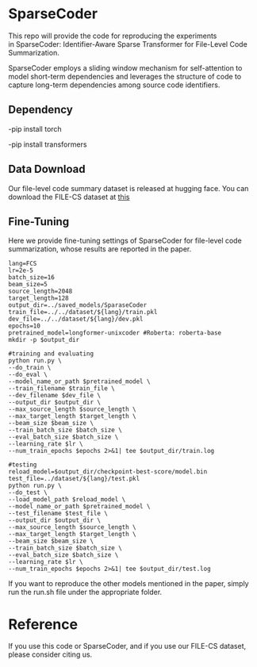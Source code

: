 # SparseCoder

This repo will provide the code for reproducing the experiments in SparseCoder: Identifier-Aware Sparse Transformer for File-Level Code Summarization. 

SparseCoder employs a sliding window mechanism for self-attention to model short-term dependencies and leverages the structure of code to capture long-term dependencies among source code identifiers.


## Dependency
-pip install torch

-pip install transformers

## Data Download

Our file-level code summary dataset is released at hugging face. You can download the FILE-CS dataset at [this](https://huggingface.co/datasets/huangyx353/FILE-CS)

## Fine-Tuning
Here we provide fine-tuning settings of SparseCoder for file-level code summarization, whose results are reported in the paper.

```shell
lang=FCS
lr=2e-5
batch_size=16
beam_size=5
source_length=2048
target_length=128
output_dir=../saved_models/SparaseCoder
train_file=../../dataset/${lang}/train.pkl
dev_file=../../dataset/${lang}/dev.pkl
epochs=10 
pretrained_model=longformer-unixcoder #Roberta: roberta-base
mkdir -p $output_dir

#training and evaluating
python run.py \
--do_train \
--do_eval \
--model_name_or_path $pretrained_model \
--train_filename $train_file \
--dev_filename $dev_file \
--output_dir $output_dir \
--max_source_length $source_length \
--max_target_length $target_length \
--beam_size $beam_size \
--train_batch_size $batch_size \
--eval_batch_size $batch_size \
--learning_rate $lr \
--num_train_epochs $epochs 2>&1| tee $output_dir/train.log

#testing
reload_model=$output_dir/checkpoint-best-score/model.bin
test_file=../dataset/${lang}/test.pkl
python run.py \
--do_test \
--load_model_path $reload_model \
--model_name_or_path $pretrained_model \
--test_filename $test_file \
--output_dir $output_dir \
--max_source_length $source_length \
--max_target_length $target_length \
--beam_size $beam_size \
--train_batch_size $batch_size \
--eval_batch_size $batch_size \
--learning_rate $lr \
--num_train_epochs $epochs 2>&1| tee $output_dir/test.log
```

If you want to reproduce the other models mentioned in the paper, simply run the run.sh file under the appropriate folder.

# Reference

If you use this code or SparseCoder, and if you use our FILE-CS dataset, please consider citing us.

```shell

```

